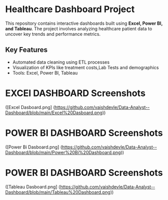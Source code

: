 # Healthcare Dashboard Project
This repository contains interactive dashboards built using **Excel, Power BI, and Tableau**. 
The project involves analyzing healthcare patient data to uncover key trends and performance metrics.

## Key Features
- Automated data cleaning using ETL processes
- Visualization of KPIs like treatment costs,Lab Tests and demographics
- Tools: Excel, Power BI, Tableau

# EXCEl DASHBOARD  Screenshots
  ([Excel Dasboard.png] (https://github.com/vaishdevle/Data-Analyst--Dashboard/blob/main/Excel%20Dasboard.png))

# POWER BI DASHBOARD  Screenshots
([Power Bi Dasboard.png]  (https://github.com/vaishdevle/Data-Analyst--Dashboard/blob/main/Power%20Bi%20Dashboard.png))

# POWER BI DASHBOARD  Screenshots
([Tableau Dasboard.png] (https://github.com/vaishdevle/Data-Analyst--Dashboard/blob/main/Tableau%20Dashboard.png))
